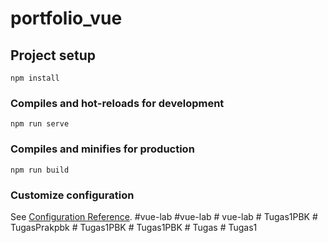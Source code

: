 # portfolio_vue

## Project setup
```
npm install
```

### Compiles and hot-reloads for development
```
npm run serve
```

### Compiles and minifies for production
```
npm run build
```

### Customize configuration
See [Configuration Reference](https://cli.vuejs.org/config/).
# v u e - l a b  
 # v u e - l a b  
 #   v u e - l a b  
 #   T u g a s 1 P B K  
 #   T u g a s P r a k p b k  
 #   T u g a s 1 P B K  
 #   T u g a s 1 P B K  
 #   T u g a s  
 #   T u g a s 1  
 